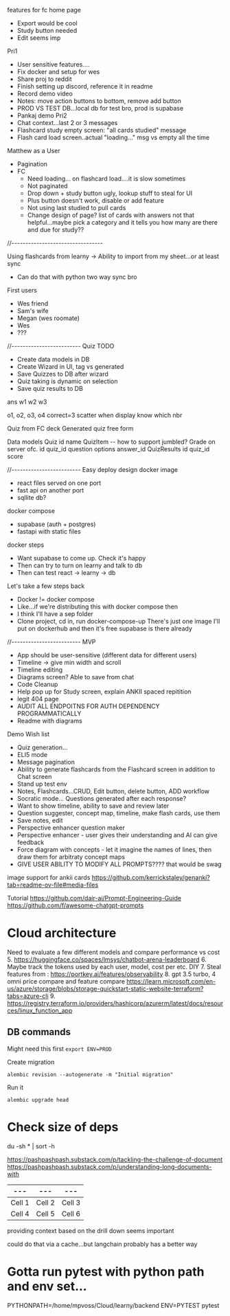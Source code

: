 features for fc home page
- Export would be cool
- Study button needed
- Edit seems imp


Pri1
- User sensitive features....
- Fix docker and setup for wes
- Share proj to reddit
- Finish setting up discord, reference it in readme
- Record demo video
- Notes: move action buttons to bottom, remove add button
- PROD VS TEST DB...local db for test bro, prod is supabase
- Pankaj demo
Pri2
- Chat context...last 2 or 3 messages
- Flashcard study empty screen: "all cards studied" message
- Flash card load screen..actual "loading..." msg vs empty all the time

Matthew as a User
- Pagination
- FC
  - Need loading... on flashcard load....it is slow sometimes
  - Not paginated
  - Drop down + study button ugly, lookup stuff to steal for UI
  - Plus button doesn't work, disable or add feature
  - Not using last studied to pull cards
  - Change design of page? list of cards with answers not that helpful...maybe pick a category and it tells you how many are there and due for study?? 

//---------------------------------

Using flashcards from learny
-> Ability to import from my sheet...or at least sync
- Can do that with python
two way sync bro


First users
- Wes friend
- Sam's wife
- Megan (wes roomate)
- Wes
- ???

//-------------------------
Quiz TODO
- Create data models in DB
- Create Wizard in UI, tag vs generated
- Save Quizzes to DB after wizard
- Quiz taking is dynamic on selection
- Save quiz results to DB

ans
w1
w2
w3

o1, o2, o3, o4
correct=3
scatter when display
know which nbr


Quiz from FC deck
Generated quiz free form

Data models
  Quiz
    id
    name
  QuizItem -- how to support jumbled? Grade on server ofc.
    id
    quiz_id
    question
    options
    answer_id
  QuizResults
    id
    quiz_id
    score


//-------------------------
Easy deploy design
docker image
 - react files served on one port
 - fast api on another port
 - sqllite db?

docker compose
- supabase (auth + postgres)
- fastapi with static files

docker steps
- Want supabase to come up. Check it's happy
- Then can try to turn on learny and talk to db
- Then can test react -> learny -> db

Let's take a few steps back
- Docker != docker compose
- Like...if we're distributing this with docker compose then 
- I think I'll have a sep folder
- Clone project, cd in, run docker-compose-up
There's just one image I'll put on dockerhub and then it's free
supabase is there already




//-------------------------
MVP
- App should be user-sensitive (different data for different users)
- Timeline -> give min width and scroll
- Timeline editing
- Diagrams screen? Able to save from chat
- Code Cleanup
- Help pop up for Study screen, explain ANKII spaced repitition
- legit 404 page
- AUDIT ALL ENDPOITNS FOR AUTH DEPENDENCY PROGRAMMATICALLY
- Readme with diagrams

Demo Wish list
- Quiz generation...
- ELI5 mode
- Message pagination
- Ability to generate flashcards from the Flashcard screen in addition to Chat screen
- Stand up test env
- Notes, Flashcards...CRUD, Edit button, delete button, ADD workflow
- Socratic mode... Questions generated after each response? 
- Want to show timeline, ability to save and review later
- Question suggester, concept map, timeline, make flash cards, use them
- Save notes, edit
- Perspective enhancer question maker 
- Perspective enhancer - user gives their understanding and AI can give feedback
- Force diagram with concepts - let it imagine the names of lines, then draw them for arbitraty concept maps
- GIVE USER ABILITY TO MODIFY ALL PROMPTS???? that would be swag

image support for ankii cards
https://github.com/kerrickstaley/genanki?tab=readme-ov-file#media-files


Tutorial
https://github.com/dair-ai/Prompt-Engineering-Guide
https://github.com/f/awesome-chatgpt-prompts



# Cloud architecture
Need to evaluate a few different models and compare performance vs cost
5. https://huggingface.co/spaces/lmsys/chatbot-arena-leaderboard
6. Maybe track the tokens used by each user, model, cost per etc. DIY
7. Steal features from : https://portkey.ai/features/observability
8. gpt 3.5 turbo, 4 omni price compare and feature compare
https://learn.microsoft.com/en-us/azure/storage/blobs/storage-quickstart-static-website-terraform?tabs=azure-cli
9. https://registry.terraform.io/providers/hashicorp/azurerm/latest/docs/resources/linux_function_app


## DB commands
Might need this first
`export ENV=PROD`

Create migration 

`alembic revision --autogenerate -m "Initial migration"`  

Run it

`alembic upgrade head`


# Check size of deps
du -sh * | sort -h


https://pashpashpash.substack.com/p/tackling-the-challenge-of-document
https://pashpashpash.substack.com/p/understanding-long-documents-with

| --- | --- | --- |
| --- | --- | --- |
| Cell 1 | Cell 2 | Cell 3 |  
| Cell 4 | Cell 5 | Cell 6 |

providing context based on the drill down seems important

could do that via a cache...but langchain probably has a better way


# Gotta run pytest with python path and env set...
PYTHONPATH=/home/mpvoss/Cloud/learny/backend ENV=PYTEST pytest